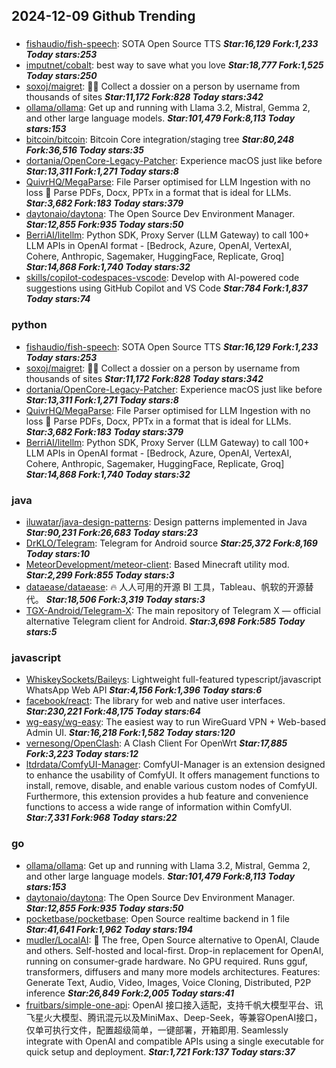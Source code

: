 ## 2024-12-09 Github Trending

### 
* [fishaudio/fish-speech](https://github.com/fishaudio/fish-speech): SOTA Open Source TTS ***Star:16,129 Fork:1,233 Today stars:253***
* [imputnet/cobalt](https://github.com/imputnet/cobalt): best way to save what you love ***Star:18,777 Fork:1,525 Today stars:250***
* [soxoj/maigret](https://github.com/soxoj/maigret): 🕵️‍♂️ Collect a dossier on a person by username from thousands of sites ***Star:11,172 Fork:828 Today stars:342***
* [ollama/ollama](https://github.com/ollama/ollama): Get up and running with Llama 3.2, Mistral, Gemma 2, and other large language models. ***Star:101,479 Fork:8,113 Today stars:153***
* [bitcoin/bitcoin](https://github.com/bitcoin/bitcoin): Bitcoin Core integration/staging tree ***Star:80,248 Fork:36,516 Today stars:35***
* [dortania/OpenCore-Legacy-Patcher](https://github.com/dortania/OpenCore-Legacy-Patcher): Experience macOS just like before ***Star:13,311 Fork:1,271 Today stars:8***
* [QuivrHQ/MegaParse](https://github.com/QuivrHQ/MegaParse): File Parser optimised for LLM Ingestion with no loss 🧠 Parse PDFs, Docx, PPTx in a format that is ideal for LLMs. ***Star:3,682 Fork:183 Today stars:379***
* [daytonaio/daytona](https://github.com/daytonaio/daytona): The Open Source Dev Environment Manager. ***Star:12,855 Fork:935 Today stars:50***
* [BerriAI/litellm](https://github.com/BerriAI/litellm): Python SDK, Proxy Server (LLM Gateway) to call 100+ LLM APIs in OpenAI format - [Bedrock, Azure, OpenAI, VertexAI, Cohere, Anthropic, Sagemaker, HuggingFace, Replicate, Groq] ***Star:14,868 Fork:1,740 Today stars:32***
* [skills/copilot-codespaces-vscode](https://github.com/skills/copilot-codespaces-vscode): Develop with AI-powered code suggestions using GitHub Copilot and VS Code ***Star:784 Fork:1,837 Today stars:74***

### python
* [fishaudio/fish-speech](https://github.com/fishaudio/fish-speech): SOTA Open Source TTS ***Star:16,129 Fork:1,233 Today stars:253***
* [soxoj/maigret](https://github.com/soxoj/maigret): 🕵️‍♂️ Collect a dossier on a person by username from thousands of sites ***Star:11,172 Fork:828 Today stars:342***
* [dortania/OpenCore-Legacy-Patcher](https://github.com/dortania/OpenCore-Legacy-Patcher): Experience macOS just like before ***Star:13,311 Fork:1,271 Today stars:8***
* [QuivrHQ/MegaParse](https://github.com/QuivrHQ/MegaParse): File Parser optimised for LLM Ingestion with no loss 🧠 Parse PDFs, Docx, PPTx in a format that is ideal for LLMs. ***Star:3,682 Fork:183 Today stars:379***
* [BerriAI/litellm](https://github.com/BerriAI/litellm): Python SDK, Proxy Server (LLM Gateway) to call 100+ LLM APIs in OpenAI format - [Bedrock, Azure, OpenAI, VertexAI, Cohere, Anthropic, Sagemaker, HuggingFace, Replicate, Groq] ***Star:14,868 Fork:1,740 Today stars:32***

### java
* [iluwatar/java-design-patterns](https://github.com/iluwatar/java-design-patterns): Design patterns implemented in Java ***Star:90,231 Fork:26,683 Today stars:23***
* [DrKLO/Telegram](https://github.com/DrKLO/Telegram): Telegram for Android source ***Star:25,372 Fork:8,169 Today stars:10***
* [MeteorDevelopment/meteor-client](https://github.com/MeteorDevelopment/meteor-client): Based Minecraft utility mod. ***Star:2,299 Fork:855 Today stars:3***
* [dataease/dataease](https://github.com/dataease/dataease): 🔥 人人可用的开源 BI 工具，Tableau、帆软的开源替代。 ***Star:18,506 Fork:3,319 Today stars:3***
* [TGX-Android/Telegram-X](https://github.com/TGX-Android/Telegram-X): The main repository of Telegram X — official alternative Telegram client for Android. ***Star:3,698 Fork:585 Today stars:5***

### javascript
* [WhiskeySockets/Baileys](https://github.com/WhiskeySockets/Baileys): Lightweight full-featured typescript/javascript WhatsApp Web API ***Star:4,156 Fork:1,396 Today stars:6***
* [facebook/react](https://github.com/facebook/react): The library for web and native user interfaces. ***Star:230,221 Fork:48,175 Today stars:64***
* [wg-easy/wg-easy](https://github.com/wg-easy/wg-easy): The easiest way to run WireGuard VPN + Web-based Admin UI. ***Star:16,218 Fork:1,582 Today stars:120***
* [vernesong/OpenClash](https://github.com/vernesong/OpenClash): A Clash Client For OpenWrt ***Star:17,885 Fork:3,223 Today stars:12***
* [ltdrdata/ComfyUI-Manager](https://github.com/ltdrdata/ComfyUI-Manager): ComfyUI-Manager is an extension designed to enhance the usability of ComfyUI. It offers management functions to install, remove, disable, and enable various custom nodes of ComfyUI. Furthermore, this extension provides a hub feature and convenience functions to access a wide range of information within ComfyUI. ***Star:7,331 Fork:968 Today stars:22***

### go
* [ollama/ollama](https://github.com/ollama/ollama): Get up and running with Llama 3.2, Mistral, Gemma 2, and other large language models. ***Star:101,479 Fork:8,113 Today stars:153***
* [daytonaio/daytona](https://github.com/daytonaio/daytona): The Open Source Dev Environment Manager. ***Star:12,855 Fork:935 Today stars:50***
* [pocketbase/pocketbase](https://github.com/pocketbase/pocketbase): Open Source realtime backend in 1 file ***Star:41,641 Fork:1,962 Today stars:194***
* [mudler/LocalAI](https://github.com/mudler/LocalAI): 🤖 The free, Open Source alternative to OpenAI, Claude and others. Self-hosted and local-first. Drop-in replacement for OpenAI, running on consumer-grade hardware. No GPU required. Runs gguf, transformers, diffusers and many more models architectures. Features: Generate Text, Audio, Video, Images, Voice Cloning, Distributed, P2P inference ***Star:26,849 Fork:2,005 Today stars:41***
* [fruitbars/simple-one-api](https://github.com/fruitbars/simple-one-api): OpenAI 接口接入适配，支持千帆大模型平台、讯飞星火大模型、腾讯混元以及MiniMax、Deep-Seek，等兼容OpenAI接口，仅单可执行文件，配置超级简单，一键部署，开箱即用. Seamlessly integrate with OpenAI and compatible APIs using a single executable for quick setup and deployment. ***Star:1,721 Fork:137 Today stars:37***
